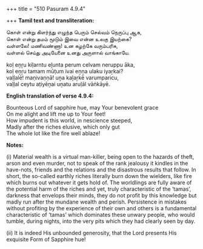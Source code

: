 +++
title = "510 Pasuram 4.9.4"

+++
**Tamil text and transliteration:**

கொள் என்று கிளர்ந்து எழுந்த பெரும் செல்வம் நெருப்பு ஆக,  
கொள் என்று தமம் மூடும் இவை என்ன உலகு இயற்கை?  
வள்ளலே! மணிவண்ணா! உன கழற்கே வரும்பரிசு,  
வள்ளல் செய்து அடியேனை உனது அருளால் வாங்காயே.

koḷ eṉṟu kiḷarntu eḻunta perum celvam neruppu āka,  
koḷ eṉṟu tamam mūṭum ivai eṉṉa ulaku iyaṟkai?  
vaḷḷalē! maṇivaṇṇā! uṉa kaḻaṟkē varumparicu,  
vaḷḷal ceytu aṭiyēṉai uṉatu aruḷāl vāṅkāyē.

**English translation of verse 4.9.4:**

Bounteous Lord of sapphire hue, may Your benevolent grace  
On me alight and lift me up to Your feet!  
How impudent is this world, in nescience steeped,  
Madly after the riches elusive, which only gut  
The whole lot like the fire well ablaze!

**Notes:**

\(i\) Material wealth is a virtual man-killer, being open to the hazards of theft, arson and even murder, not to speak of the rank jealousy it kindles in the have-nots, friends and the relations and the disastrous results that follow. In short, the so-called earthly riches literally burn down the wielders, like fire which burns out whatever it gets hold of. The worldlings are fully aware of the potential harm of the riches and yet, truly characteristic of the ‘tamas’, darkness that envelops their minds, they do not profit by this knowledge but madly run after the mundane wealth and perish. Persistence in mistakes without profiting by the experience of their own and others is a fundamental characteristic of ‘tamas’ which dominates these unwary people, who would tumble, during nights, into the very pits which they had clearly seen by day.

\(ii\) It is indeed His unbounded generosity, that the Lord presents His exquisite Form of Sapphire hue!


